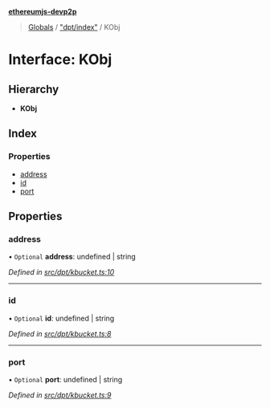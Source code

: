 **[ethereumjs-devp2p](../README.md)**

> [Globals](../README.md) / ["dpt/index"](../modules/_dpt_index_.md) / KObj

# Interface: KObj

## Hierarchy

* **KObj**

## Index

### Properties

* [address](_dpt_index_.kobj.md#address)
* [id](_dpt_index_.kobj.md#id)
* [port](_dpt_index_.kobj.md#port)

## Properties

### address

• `Optional` **address**: undefined \| string

*Defined in [src/dpt/kbucket.ts:10](https://github.com/ethereumjs/ethereumjs-devp2p/blob/master/src/dpt/kbucket.ts#L10)*

___

### id

• `Optional` **id**: undefined \| string

*Defined in [src/dpt/kbucket.ts:8](https://github.com/ethereumjs/ethereumjs-devp2p/blob/master/src/dpt/kbucket.ts#L8)*

___

### port

• `Optional` **port**: undefined \| string

*Defined in [src/dpt/kbucket.ts:9](https://github.com/ethereumjs/ethereumjs-devp2p/blob/master/src/dpt/kbucket.ts#L9)*
